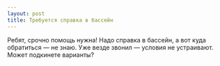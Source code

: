 ```yaml
---
layout: post 
title: Требуется справка в бассейн 
--- 
```

Ребят, срочно помощь нужна! Надо справка в бассейн, а вот куда обратиться — не знаю. Уже везде звонил — условия не устраивают. Может подкинете варианты?